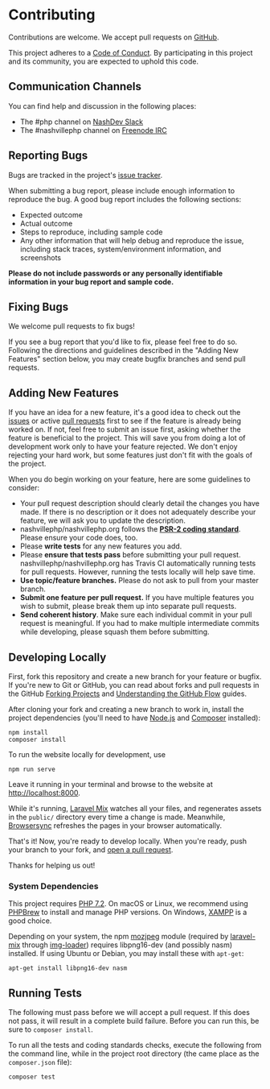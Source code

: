 # Contributing

Contributions are welcome. We accept pull requests on [GitHub](https://github.com/nashvillephp/nashvillephp.org).

This project adheres to a [Code of Conduct](https://github.com/nashvillephp/policies). By participating in this project and its community, you are expected to uphold this code.

## Communication Channels

You can find help and discussion in the following places:

* The #php channel on [NashDev Slack](http://nashdev.com)
* The #nashvillephp channel on [Freenode IRC](http://webchat.freenode.net/?channels=%23nashvillephp)

## Reporting Bugs

Bugs are tracked in the project's [issue tracker](https://github.com/nashvillephp/nashvillephp.org/issues).

When submitting a bug report, please include enough information to reproduce the bug. A good bug report includes the following sections:

* Expected outcome
* Actual outcome
* Steps to reproduce, including sample code
* Any other information that will help debug and reproduce the issue, including stack traces, system/environment information, and screenshots

**Please do not include passwords or any personally identifiable information in your bug report and sample code.**

## Fixing Bugs

We welcome pull requests to fix bugs!

If you see a bug report that you'd like to fix, please feel free to do so. Following the directions and guidelines described in the "Adding New Features" section below, you may create bugfix branches and send pull requests.

## Adding New Features

If you have an idea for a new feature, it's a good idea to check out the [issues](https://github.com/nashvillephp/nashvillephp.org/issues) or active [pull requests](https://github.com/nashvillephp/nashvillephp.org/pulls) first to see if the feature is already being worked on. If not, feel free to submit an issue first, asking whether the feature is beneficial to the project. This will save you from doing a lot of development work only to have your feature rejected. We don't enjoy rejecting your hard work, but some features just don't fit with the goals of the project.

When you do begin working on your feature, here are some guidelines to consider:

* Your pull request description should clearly detail the changes you have made. If there is no description or it does not adequately describe your feature, we will ask you to update the description.
* nashvillephp/nashvillephp.org follows the **[PSR-2 coding standard](http://www.php-fig.org/psr/psr-2/)**. Please ensure your code does, too.
* Please **write tests** for any new features you add.
* Please **ensure that tests pass** before submitting your pull request. nashvillephp/nashvillephp.org has Travis CI automatically running tests for pull requests. However, running the tests locally will help save time.
* **Use topic/feature branches.** Please do not ask to pull from your master branch.
* **Submit one feature per pull request.** If you have multiple features you wish to submit, please break them up into separate pull requests.
* **Send coherent history**. Make sure each individual commit in your pull request is meaningful. If you had to make multiple intermediate commits while developing, please squash them before submitting.

## Developing Locally

First, fork this repository and create a new branch for your feature or bugfix.
If you're new to Git or GitHub, you can read about forks and pull requests in
the GitHub [Forking Projects][] and [Understanding the GitHub Flow][] guides.

After cloning your fork and creating a new branch to work in, install the
project dependencies (you'll need to have [Node.js][] and [Composer][]
installed):

    npm install
    composer install

To run the website locally for development, use

    npm run serve

Leave it running in your terminal and browse to the website at
<http://localhost:8000>.

While it's running, [Laravel Mix][] watches all your files, and regenerates
assets in the `public/` directory every time a change is made. Meanwhile,
[Browsersync][] refreshes the pages in your browser automatically.

That's it! Now, you're ready to develop locally. When you're ready, push your
branch to your fork, and [open a pull request][].

Thanks for helping us out!

### System Dependencies

This project requires [PHP 7.2][]. On macOS or Linux, we recommend using
[PHPBrew][] to install and manage PHP versions. On Windows, [XAMPP][] is a
good choice.

Depending on your system, the npm [mozjpeg][] module (required by [laravel-mix][]
through [img-loader][]) requires libpng16-dev (and possibly nasm) installed. If
using Ubuntu or Debian, you may install these with `apt-get`:

    apt-get install libpng16-dev nasm

## Running Tests

The following must pass before we will accept a pull request. If this does not pass, it will result in a complete build failure. Before you can run this, be sure to `composer install`.

To run all the tests and coding standards checks, execute the following from the command line, while in the project root directory (the came place as the `composer.json` file):

    composer test


[forking projects]: https://guides.github.com/activities/forking/
[understanding the github flow]: https://guides.github.com/introduction/flow/
[open a pull request]: https://help.github.com/articles/creating-a-pull-request-from-a-fork/
[node.js]: https://nodejs.org/
[composer]: https://getcomposer.org/
[php 7.2]: http://php.net/
[phpbrew]: http://phpbrew.github.io/phpbrew/
[xampp]: https://www.apachefriends.org/index.html
[mozjpeg]: https://www.npmjs.com/package/mozjpeg
[laravel-mix]: https://www.npmjs.com/package/laravel-mix
[img-loader]: https://www.npmjs.com/package/img-loader
[laravel mix]: https://www.npmjs.com/package/laravel-mix
[browsersync]: https://www.npmjs.com/package/browser-sync
